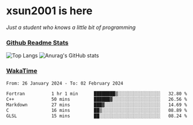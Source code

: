 # xsun2001 is here

*Just a student who knows a little bit of programming*

### [Github Readme Stats](https://github.com/anuraghazra/github-readme-stats)

![Top Langs](https://github-readme-stats.vercel.app/api/top-langs/?username=xsun2001&layout=compact&theme=radical) ![Anurag's GitHub stats](https://github-readme-stats.vercel.app/api?username=xsun2001&show_icons=true&theme=radical)

### [WakaTime](https://wakatime.com)

<!--START_SECTION:waka-->

```txt
From: 26 January 2024 - To: 02 February 2024

Fortran          1 hr 1 min      ████████▒░░░░░░░░░░░░░░░░   32.80 %
C++              50 mins         ██████▓░░░░░░░░░░░░░░░░░░   26.56 %
Markdown         27 mins         ███▓░░░░░░░░░░░░░░░░░░░░░   14.69 %
C                16 mins         ██▒░░░░░░░░░░░░░░░░░░░░░░   08.89 %
GLSL             15 mins         ██░░░░░░░░░░░░░░░░░░░░░░░   08.24 %
```

<!--END_SECTION:waka-->
